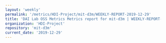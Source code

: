 ```yaml
---
layout: 'weekly'
permalink: '/metrics/HDI-Project/mit-d3m/WEEKLY-REPORT-2019-12-29'
title: 'DAI Lab OSS Metrics Metrics report for mit-d3m | WEEKLY-REPORT-2019-12-29'
organization: 'HDI-Project'
repository: 'mit-d3m'
current_date: '2019-12-29'
---
```

